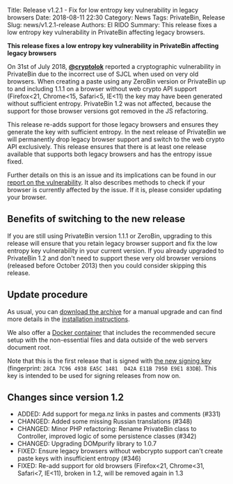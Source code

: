 Title: Release v1.2.1 - Fix for low entropy key vulnerability in legacy browsers
Date: 2018-08-11 22:30
Category: News
Tags: PrivateBin, Release
Slug: news/v1.2.1-release
Authors: El RIDO
Summary: This release fixes a low entropy key vulnerability in PrivateBin affecting legacy browsers.

**This release fixes a low entropy key vulnerability in PrivateBin affecting legacy browsers**

On 31st of July 2018, **[@cryptolok](https://github.com/cryptolok)** reported a cryptographic vulnerability in PrivateBin due to the incorrect use of SJCL when used on very old browsers. When creating a paste using any ZeroBin version or PrivateBin up to and including 1.1.1 on a browser without web crypto API support (Firefox&lt;21, Chrome&lt;15, Safari&lt;5, IE&lt;11) the key may have been generated without sufficient entropy. PrivateBin 1.2 was not affected, because the support for those browser versions got removed in the JS refactoring.

This release re-adds support for those legacy browsers and ensures they generate the key with sufficient entropy. In the next release of PrivateBin we will permanently drop legacy browser support and switch to the web crypto API exclusively. This release ensures that there is at least one release available that supports both legacy browsers and has the entropy issue fixed.

Further details on this is an issue and its implications can be found in our [report on the vulnerability](https://privatebin.info/reports/vulnerability-2018-08-11.html). It also describes methods to check if your browser is currently affected by the issue. If it is, please consider updating your browser.

## Benefits of switching to the new release

If you are still using PrivateBin version 1.1.1 or ZeroBin, upgrading to this release will ensure that you retain legacy browser support and fix the low entropy key vulnerability in your current version. If you already upgraded to PrivateBin 1.2 and don't need to support these very old browser versions (released before October 2013) then you could consider skipping this release.

## Update procedure

As usual, you can [download the archive](https://github.com/PrivateBin/PrivateBin/releases/latest) for a manual upgrade and can find more details in the [installation instructions](https://github.com/PrivateBin/PrivateBin/blob/master/INSTALL.md#installation).

We also offer a [Docker container](https://hub.docker.com/r/privatebin/nginx-fpm-alpine/) that includes the recommended secure setup with the non-essential files and data outside of the web servers document root.

Note that this is the first release that is signed with [the new signing key](https://privatebin.info/key/release.asc) (fingerprint: `28CA 7C96 4938 EA5C 1481  D42A E11B 7950 E9E1 83DB`). This key is intended to be used for signing releases from now on.

## Changes since version 1.2

* ADDED: Add support for mega.nz links in pastes and comments (#331)
* CHANGED: Added some missing Russian translations (#348)
* CHANGED: Minor PHP refactoring: Rename PrivateBin class to Controller, improved logic of some persistence classes (#342)
* CHANGED: Upgrading DOMpurify library to 1.0.7
* FIXED: Ensure legacy browsers without webcrypto support can't create paste keys with insufficient entropy (#346)
* FIXED: Re-add support for old browsers (Firefox&lt;21, Chrome&lt;31, Safari&lt;7, IE&lt;11), broken in 1.2, will be removed again in 1.3

